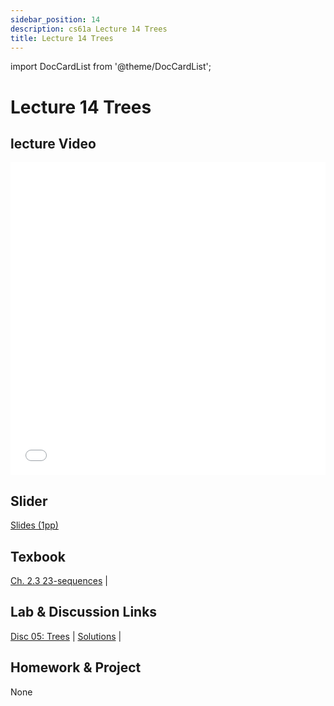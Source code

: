 ```yaml
---
sidebar_position: 14
description: cs61a Lecture 14 Trees
title: Lecture 14 Trees
---
```


import DocCardList from '@theme/DocCardList';


# Lecture 14 Trees
## lecture Video

<iframe src="//player.bilibili.com/player.html?aid=277746636&bvid=BV17c411f78k&cid=1311465503&p=1&high_quality=1&danmaku=0" scrolling="no" border="0" frameborder="no" framespacing="0" allowfullscreen="true" allowfullscreen="allowfullscreen" width="100%" height="500" scrolling="no" frameborder="0" sandbox="allow-top-navigation allow-same-origin allow-forms allow-scripts"> </iframe>

## Slider
[Slides (1pp)](/resource/cs61a/14-Trees_1pp.pdf)
## Texbook
[Ch. 2.3 23-sequences](https://www.composingprograms.com/pages/23-sequences.html) | 

## Lab & Discussion Links
[Disc 05: Trees](../ldis/disc05.md) | [Solutions](../ldis/sol-disc05.md) | 

## Homework & Project
None


<DocCardList />


